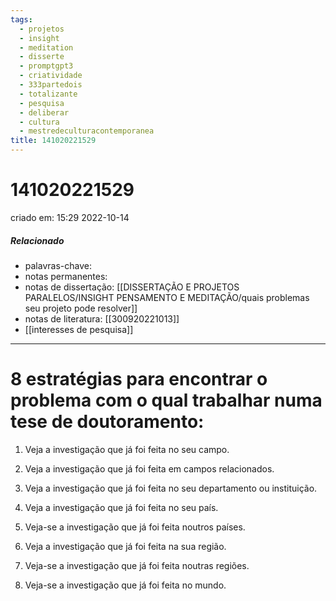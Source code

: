```yaml
---
tags:
  - projetos
  - insight
  - meditation
  - disserte
  - promptgpt3
  - criatividade
  - 333partedois
  - totalizante
  - pesquisa
  - deliberar
  - cultura
  - mestredeculturacontemporanea
title: 141020221529
---
```

# 141020221529
criado em: 15:29 2022-10-14

##### Relacionado
- palavras-chave:   
- notas permanentes: 
- notas de dissertação: [[DISSERTAÇÃO E PROJETOS PARALELOS/INSIGHT PENSAMENTO E MEDITAÇÃO/quais problemas seu projeto pode resolver]]
- notas de literatura: [[300920221013]]
- [[interesses de pesquisa]]

---
# 8 estratégias para encontrar o problema com o qual trabalhar numa tese de doutoramento:

1. Veja a investigação que já foi feita no seu campo.

2. Veja a investigação que já foi feita em campos relacionados.

3. Veja a investigação que já foi feita no seu departamento ou instituição.

4. Veja a investigação que já foi feita no seu país.

5. Veja-se a investigação que já foi feita noutros países.

6. Veja a investigação que já foi feita na sua região.

7. Veja-se a investigação que já foi feita noutras regiões.

8. Veja-se a investigação que já foi feita no mundo.
